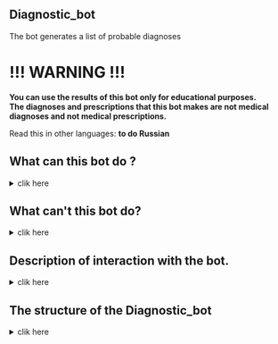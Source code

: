 ## Diagnostic_bot
The bot generates a list of probable diagnoses
# !!! WARNING !!!
**You can use the results of this bot only for educational purposes.**   
**The diagnoses and prescriptions that this bot makes are not medical diagnoses and not medical prescriptions.**
   
Read this in other languages: **to do Russian**
  
## What can this bot do ?
  
<details>   
 <summary>clik here </summary>  
 - This bot can predict probable diseases based on symptoms.<br />
 - This bot can also show a description of the disease and prescriptions.  <br />
</details>   

## What can't this bot do?  

<details>    
 <summary>clik here </summary>  
 - The bot has only 40 diagnoses. The bot cannot make a diagnosis that is not in its data. <br />  
 - The bot uses a toy database and cannot save user data yet. <br />
 - Also, while the bot can only communicate in English. <br />
</details> 
  
## Description of interaction with the bot.  
  
<details>    
 <summary>clik here </summary>  
 - The user sends the /start command to the bot (or starts it by finding it in the search) <br />  
 - The bot informs the user that the diagnoses are not medical diagnoses and offers to start diagnostics. <br />
 - If the user sends the /run_diagnostics command, the bot prompts the user to select symptoms. <br />
 - -  the user can add or remove symptom by clicking on it. <br />
 - -  the list of symptoms is displayed above the inline keyboard. <br />
 - -  the symptoms are sorted alphabetically, and the user can select the pages of symptoms with the buttons <b><<</b> and <b> >> </b> <br />
 - if the user clicks on the <b>Get diagnosis</b> button, the bot will send a list of possible diagnoses. <br />
 - if the user clicks on the button with the name of the diagnosis, the bot will send a description of the disease and prescriptions. <br />
</details> 
</b>
  
## The structure of the Diagnostic_bot
  
<details>    
 <summary>clik here </summary>  
📁 diagnostic_bot    <br />
 |_ $\space$ bot.py  <br />
 |_ $\space$ .env  <br />
 |_ $\space$ .env.example  <br />
 |_ $\space$ .gitignore  <br />
 |_ 📁 config_data  <br />
 | $\space\space\space$   |_ $\space$ config.py  <br />
 |_  📁 data  <br />
 | $\space\space\space$  |_ $\space$ my_symptom_Description.csv  <br />
 | $\space\space\space$  |_ $\space$ my_symptom_precaution.csv <br />
 | $\space\space\space$  |_ $\space$ my_symptoms_of_diseases.csv  <br />
 | $\space\space\space$  |_ $\space$ my_symptom_Description.csv  <br />
 |  $\space\space\space$  |_ $\space$ model   <br />
 |_ 📁 database  <br />
 |  $\space\space\space$  |_ $\space$ users_database.py   <br />
 |_ 📁 filters  <br />
 |   $\space\space\space$ |_ $\space$ filters.py  <br />
 |_ 📁 functions  <br />
 |   $\space\space\space$ |_ $\space$ handlers_funcsions.py  <br />
 |_ 📁 handlers  <br />
 |  $\space\space\space$  |_ $\space$ other_handlers.py  <br />
 |  $\space\space\space$  |_ $\space$ user_handlers.py  <br />
 |_ 📁 keyboards  <br />
 |   $\space\space\space$ |_  $\space$ main_menu.py  <br />
 |   $\space\space\space$ |_  $\space$ keyboards.py  <br />
 |_ 📁 lexicon  <br />
 |  $\space\space\space$  |_  $\space$ lexicon_en.py  <br />
 |_ 📁 services  <br />
    $\space\space\space\space\space$  |_  $\space$ file_handling.py   <br />
</details> 

